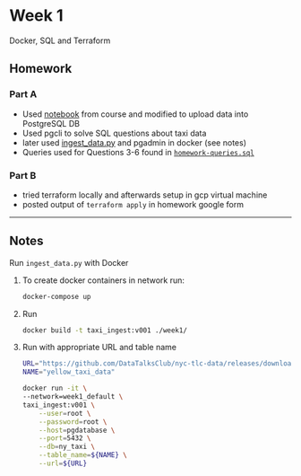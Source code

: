 # Week 1 
Docker, SQL and Terraform

## Homework
### Part A
- Used [notebook](./upload-data.ipynb) from course and modified to upload data into PostgreSQL DB
- Used pgcli to solve SQL questions about taxi data
- later used [ingest_data.py](./ingest_data.py) and pgadmin in docker (see notes)
- Queries used for Questions 3-6 found in [`homework-queries.sql`](./homework-queries.sql)
### Part B
- tried terraform locally and afterwards setup in gcp virtual machine
- posted output of `terraform apply` in homework google form

------
## Notes

Run `ingest_data.py` with Docker
1. To create docker containers in network run: 
    ```bash
    docker-compose up
    ```

2. Run
    ```bash
    docker build -t taxi_ingest:v001 ./week1/
    ```
2. Run with appropriate URL and table name
    ```bash
    URL="https://github.com/DataTalksClub/nyc-tlc-data/releases/download/yellow/yellow_tripdata_2021-01.csv.gz"
    NAME="yellow_taxi_data"

    docker run -it \
    --network=week1_default \
    taxi_ingest:v001 \
        --user=root \
        --password=root \
        --host=pgdatabase \
        --port=5432 \
        --db=ny_taxi \
        --table_name=${NAME} \
        --url=${URL}
    ```

